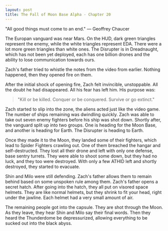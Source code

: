 ```yaml
---
layout: post
title: The Fall of Moon Base Alpha - Chapter 20
---
```


"All good things must come to an end." — Geoffrey Chaucer

The Europan vanguard was near Mars. On the HUD, dark green triangles represent the enemy, while the white triangles represent EDA. There were a lot more green triangles than white ones. The Disrupter is in Dreadnaught, which has not been yet deployed, each has one billion drones and the ability to lose communication towards ours.

Zach's father tried to whistle the notes from the video from earlier. Nothing happened, then they opened fire on them.

After the initial shock of opening fire, Zach felt invincible, unstoppable. All the doubt he had disappeared. All his fear has left him. His purpose was:

> "Kill or be killed. Conquer or be conquered. Survive or go extinct."

Zach started to slip into the zone, the aliens acted just like the video game. The number of ships remaining was dwindling quickly. Zach was able to take out seven enemy fighters before his ship was shot down. Shortly after, the vanguard split up into two groups. One is heading for the Moon Base, and another is heading for Earth. The Disrupter is heading to Earth.

Once they made it to the Moon, they landed some of their fighters, which lead to Spider Fighters crawling out. One of them breached the hangar and self-destructed. They lost all their drone and left with only one defense, base sentry turrets. They were able to shoot some down, but they had no luck, and they too were destroyed. With only a few ATHID left and shortly destroyed, they started to evacuate.

Shin and Milo were still defending. Zach's father allows them to remain behind based on some unspoken rule among them. Zach's father opens a secret hatch. After going into the hatch, they all put on visored space helmets. They are like normal helmets, but they shrink to fit your head, right under the jawline. Each helmet had a very small amount of air.

The remaining people got into the capsule. They are shot through the Moon. As they leave, they hear Shin and Milo say their final words. Then they heard the Thunderdome be depressurized, allowing everything to be sucked out into the black abyss.